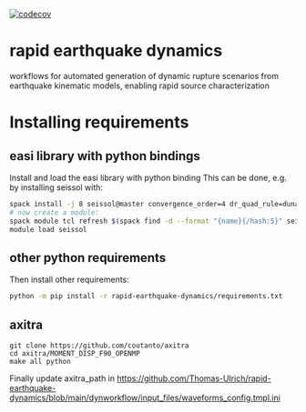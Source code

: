 [![codecov](https://codecov.io/gh/Thomas-Ulrich/rapid-earthquake-dynamics/branch/main/graph/badge.svg)](https://codecov.io/gh/Thomas-Ulrich/rapid-earthquake-dynamics)

# rapid earthquake dynamics

workflows for automated generation of dynamic rupture scenarios from earthquake kinematic models, enabling rapid source characterization


# Installing requirements

## easi library with python bindings

Install and load the easi library with python binding
This can be done, e.g. by installing seissol with:

```bash
spack install -j 8 seissol@master convergence_order=4 dr_quad_rule=dunavant equations=elastic precision=single ^easi +python
# now create a module:
spack module tcl refresh $(spack find -d --format "{name}{/hash:5}" seissol)
module load seissol
```

## other python requirements

Then install other requirements:

```bash
python -m pip install -r rapid-earthquake-dynamics/requirements.txt
```

## axitra

```
git clone https://github.com/coutanto/axitra
cd axitra/MOMENT_DISP_F90_OPENMP
make all python
```

Finally update axitra_path in
https://github.com/Thomas-Ulrich/rapid-earthquake-dynamics/blob/main/dynworkflow/input_files/waveforms_config.tmpl.ini
